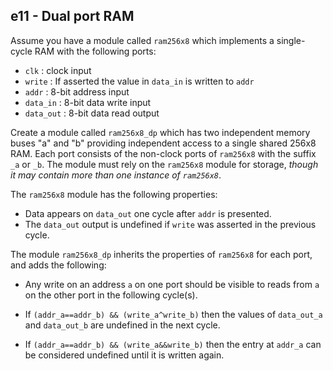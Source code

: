 e11 - Dual port RAM
-------------------

Assume you have a module called `ram256x8`
which implements a single-cycle RAM with
the following ports:

- `clk` : clock input
- `write` : If asserted the value in `data_in` is written to `addr`
- `addr` : 8-bit address input
- `data_in` : 8-bit data write input
- `data_out` : 8-bit data read output

Create a module called `ram256x8_dp` which has two independent memory
buses "a"  and "b" providing independent access to a single
shared 256x8 RAM. Each port consists of the non-clock ports of
`ram256x8` with the suffix `_a` or `_b`. The module must rely
on the `ram256x8` module for storage, _though it may contain more
than one instance of `ram256x8`_.

The `ram256x8` module has the following properties:

- Data appears on `data_out` one cycle after `addr` is presented.
- The `data_out` output is undefined if `write` was asserted in the previous cycle.

The module `ram256x8_dp` inherits the properties of `ram256x8` for each
port, and adds the following:

- Any write on an address `a` on one port should be visible to
  reads from `a` on the other port in the following cycle(s).

- If `(addr_a==addr_b) && (write_a^write_b)` then the values of
  `data_out_a` and `data_out_b` are undefined in the next cycle.

- If `(addr_a==addr_b) && (write_a&&write_b)` then the entry at
  `addr_a` can be considered undefined until it is written again.
